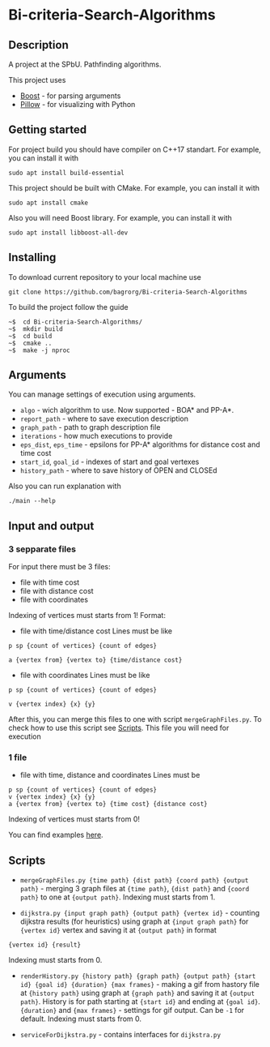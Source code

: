 # Bi-criteria-Search-Algorithms

## Description 

A project at the SPbU. Pathfinding algorithms.

This project uses

+ [Boost](https://www.boost.org/) - for parsing arguments
+ [Pillow](https://pypi.org/project/Pillow/) - for visualizing with Python

## Getting started

For project build you should have compiler on C++17 standart.
For example, you can install it with 
```
sudo apt install build-essential 
```
This project should be built with CMake.
For example, you can install it with
```
sudo apt install cmake
```
Also you will need Boost library.
For example, you can install it with
```
sudo apt install libboost-all-dev   
```



## Installing

To download current repository to your local machine use
```
git clone https://github.com/bagrorg/Bi-criteria-Search-Algorithms
```

To build the project follow the guide
```
~$  cd Bi-criteria-Search-Algorithms/
~$  mkdir build
~$  cd build
~$  cmake ..
~$  make -j nproc
```

## Arguments
You can manage settings of execution using arguments.

+ `algo` - wich algorithm to use. Now supported - BOA* and PP-A*.
+ `report_path` - where to save execution description
+ `graph_path` - path to graph description file
+ `iterations` - how much executions to provide
+ `eps_dist`, `eps_time` - epsilons for PP-A* algorithms for distance cost and time cost
+ `start_id`, `goal_id` - indexes of start and goal vertexes
+ `history_path` - where to save history of OPEN and CLOSEd

Also you can run explanation with 
```
./main --help
```

## Input and output
### 3 sepparate files
For input there must be 3 files:
+ file with time cost
+ file with distance cost
+ file with coordinates

Indexing of vertices must starts from 1!
Format:
+ file with time/distance cost
Lines must be like
```
p sp {count of vertices} {count of edges}

a {vertex from} {vertex to} {time/distance cost}
```

+ file with coordinates
Lines must be like
```
p sp {count of vertices} {count of edges}

v {vertex index} {x} {y}
```

After this, you can merge this files to one with script `mergeGraphFiles.py`. To check how to use this script see [Scripts](Scripts). This file you will need for execution

### 1 file
+ file with time, distance and coordinates
Lines must be
```
p sp {count of vertices} {count of edges}
v {vertex index} {x} {y}
a {vertex from} {vertex to} {time cost} {distance cost}
```
Indexing of vertices must starts from 0!

You can find examples [here](https://github.com/bagrorg/Bi-criteria-Search-Algorithms/tree/master/Examples/Graphs).

## Scripts
+ `mergeGraphFiles.py {time path} {dist path} {coord path} {output path}` - merging 3 graph files at `{time path}`, `{dist path}` and `{coord path}` to one at `{output path}`. Indexing must starts from 1.


+ `dijkstra.py {input graph path} {output path} {vertex id}` - counting dijkstra results (for heuristics) using graph at `{input graph path}` for `{vertex id}` vertex and saving it at `{output path}` in format
```
{vertex id} {result}
```
Indexing must starts from 0.
+ `renderHistory.py {history path} {graph path} {output path} {start id} {goal id} {duration} {max frames}` - making a gif from hastory file at `{history path}` using graph at `{graph path}` and saving it at `{output path}`. History is for path starting at `{start id}` and ending at `{goal id}`. `{duration}` and `{max frames}` - settings for gif output. Can be `-1` for default. Indexing must starts from 0.

+ `serviceForDijkstra.py` - contains interfaces for `dijkstra.py`
